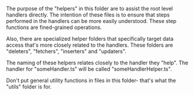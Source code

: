 The purpose of the "helpers" in this folder are to assist the root level handlers directly.  The intention of these files is to
ensure that steps performed in the handlers can be more easily understood.  These step functions are fined-grained operations.

Also, there are specialized helper folders that specifically target data access that's more closely related to the handlers.  These
folders are "deleters", "fetchers", "inserters" and "updaters".

The naming of these helpers relates closely to the handler they "help".  The handler for "someHandler.ts" will be called
"someHandlerHelper.ts".

Don't put general utility functions in files in this folder- that's what the "utils" folder is for.
